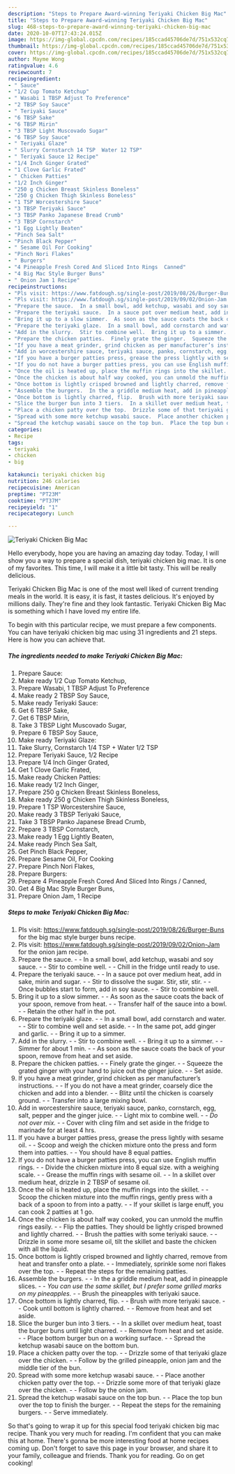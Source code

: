 ```yaml
---
description: "Steps to Prepare Award-winning Teriyaki Chicken Big Mac"
title: "Steps to Prepare Award-winning Teriyaki Chicken Big Mac"
slug: 468-steps-to-prepare-award-winning-teriyaki-chicken-big-mac
date: 2020-10-07T17:43:24.015Z
image: https://img-global.cpcdn.com/recipes/185ccad45706de7d/751x532cq70/teriyaki-chicken-big-mac-recipe-main-photo.jpg
thumbnail: https://img-global.cpcdn.com/recipes/185ccad45706de7d/751x532cq70/teriyaki-chicken-big-mac-recipe-main-photo.jpg
cover: https://img-global.cpcdn.com/recipes/185ccad45706de7d/751x532cq70/teriyaki-chicken-big-mac-recipe-main-photo.jpg
author: Mayme Wong
ratingvalue: 4.6
reviewcount: 7
recipeingredient:
- " Sauce"
- "1/2 Cup Tomato Ketchup"
- " Wasabi 1 TBSP Adjust To Preference"
- "2 TBSP Soy Sauce"
- " Teriyaki Sauce"
- "6 TBSP Sake"
- "6 TBSP Mirin"
- "3 TBSP Light Muscovado Sugar"
- "6 TBSP Soy Sauce"
- " Teriyaki Glaze"
- " Slurry Cornstarch 14 TSP  Water 12 TSP"
- " Teriyaki Sauce 12 Recipe"
- "1/4 Inch Ginger Grated"
- "1 Clove Garlic Frated"
- " Chicken Patties"
- "1/2 Inch Ginger"
- "250 g Chicken Breast Skinless Boneless"
- "250 g Chicken Thigh Skinless Boneless"
- "1 TSP Worcestershire Sauce"
- "3 TBSP Teriyaki Sauce"
- "3 TBSP Panko Japanese Bread Crumb"
- "3 TBSP Cornstarch"
- "1 Egg Lightly Beaten"
- "Pinch Sea Salt"
- "Pinch Black Pepper"
- " Sesame Oil For Cooking"
- "Pinch Nori Flakes"
- " Burgers"
- "4 Pineapple Fresh Cored And Sliced Into Rings  Canned"
- "4 Big Mac Style Burger Buns"
- " Onion Jam 1 Recipe"
recipeinstructions:
- "Pls visit: https://www.fatdough.sg/single-post/2019/08/26/Burger-Buns for the big mac style burger buns recipe."
- "Pls visit: https://www.fatdough.sg/single-post/2019/09/02/Onion-Jam for the onion jam recipe."
- "Prepare the sauce.  In a small bowl, add ketchup, wasabi and soy sauce.  Stir to combine well.  Chill in the fridge until ready to use."
- "Prepare the teriyaki sauce.  In a sauce pot over medium heat, add in sake, mirin and sugar.  Stir to dissolve the sugar. Stir, stir, stir.  Once bubbles start to form, add in soy sauce.  Stir to combine well."
- "Bring it up to a slow simmer.  As soon as the sauce coats the back of your spoon, remove from heat.  Transfer half of the sauce into a bowl.  Retain the other half in the pot."
- "Prepare the teriyaki glaze.  In a small bowl, add cornstarch and water.  Stir to combine well and set aside.  In the same pot, add ginger and garlic.  Bring it up to a simmer."
- "Add in the slurry.  Stir to combine well.  Bring it up to a simmer.  Simmer for about 1 min.  As soon as the sauce coats the back of your spoon, remove from heat and set aside."
- "Prepare the chicken patties.  Finely grate the ginger.  Squeeze the grated ginger with your hand to juice out the ginger juice.  Set aside."
- "If you have a meat grinder, grind chicken as per manufacturer’s instructions.  If you do not have a meat grinder, coarsely dice the chicken and add into a blender.  Blitz until the chicken is coarsely ground.  Transfer into a large mixing bowl."
- "Add in worcestershire sauce, teriyaki sauce, panko, cornstarch, egg, salt, pepper and the ginger juice.  Light mix to combine well.  *Do not over mix.*  Cover with cling film and set aside in the fridge to marinade for at least 4 hrs."
- "If you have a burger patties press, grease the press lightly with sesame oil.  Scoop and weigh the chicken mixture onto the press and form them into patties.  You should have 8 equal patties."
- "If you do not have a burger patties press, you can use English muffin rings.  Divide the chicken mixture into 8 equal size. with a weighing scale.  Grease the muffin rings with sesame oil.  In a skillet over medium heat, drizzle in 2 TBSP of sesame oil."
- "Once the oil is heated up, place the muffin rings into the skillet.  Scoop the chicken mixture into the muffin rings, gently press with a back of a spoon to from into a patty.  If your skillet is large enuff, you can cook 2 patties at 1 go."
- "Once the chicken is about half way cooked, you can unmold the muffin rings easily.  Flip the patties. They should be lightly crisped browned and lightly charred.  Brush the patties with some teriyaki sauce.  Drizzle in some more sesame oil, tilt the skillet and baste the chicken with all the liquid."
- "Once bottom is lightly crisped browned and lightly charred, remove from heat and transfer onto a plate.  Immediately, sprinkle some nori flakes over the top.  Repeat the steps for the remaining patties."
- "Assemble the burgers.  In the a griddle medium heat, add in pineapple slices.  *You can use the same skillet, but I prefer some grilled marks on my pineapples.*  Brush the pineapples with teriyaki sauce."
- "Once bottom is lightly charred, flip.  Brush with more teriyaki sauce.  Cook until bottom is lightly charred.  Remove from heat and set aside."
- "Slice the burger bun into 3 tiers.  In a skillet over medium heat, toast the burger buns until light charred.  Remove from heat and set aside.  Place bottom burger bun on a working surface.  Spread the ketchup wasabi sauce on the bottom bun."
- "Place a chicken patty over the top.  Drizzle some of that teriyaki glaze over the chicken.  Follow by the grilled pineapple, onion jam and the middle tier of the bun."
- "Spread with some more ketchup wasabi sauce.  Place another chicken patty over the top.  Drizzle some more of that teriyaki glaze over the chicken.  Follow by the onion jam."
- "Spread the ketchup wasabi sauce on the top bun.  Place the top bun over the top to finish the burger.  Repeat the steps for the remaining burgers.  Serve immediately."
categories:
- Recipe
tags:
- teriyaki
- chicken
- big

katakunci: teriyaki chicken big 
nutrition: 246 calories
recipecuisine: American
preptime: "PT23M"
cooktime: "PT37M"
recipeyield: "1"
recipecategory: Lunch

---
```



![Teriyaki Chicken Big Mac](https://img-global.cpcdn.com/recipes/185ccad45706de7d/751x532cq70/teriyaki-chicken-big-mac-recipe-main-photo.jpg)

Hello everybody, hope you are having an amazing day today. Today, I will show you a way to prepare a special dish, teriyaki chicken big mac. It is one of my favorites. This time, I will make it a little bit tasty. This will be really delicious.



Teriyaki Chicken Big Mac is one of the most well liked of current trending meals in the world. It is easy, it is fast, it tastes delicious. It's enjoyed by millions daily. They're fine and they look fantastic. Teriyaki Chicken Big Mac is something which I have loved my entire life.


To begin with this particular recipe, we must prepare a few components. You can have teriyaki chicken big mac using 31 ingredients and 21 steps. Here is how you can achieve that.

<!--inarticleads1-->

##### The ingredients needed to make Teriyaki Chicken Big Mac:

1. Prepare  Sauce:
1. Make ready 1/2 Cup Tomato Ketchup,
1. Prepare  Wasabi, 1 TBSP Adjust To Preference
1. Make ready 2 TBSP Soy Sauce,
1. Make ready  Teriyaki Sauce:
1. Get 6 TBSP Sake,
1. Get 6 TBSP Mirin,
1. Take 3 TBSP Light Muscovado Sugar,
1. Prepare 6 TBSP Soy Sauce,
1. Make ready  Teriyaki Glaze:
1. Take  Slurry, Cornstarch 1/4 TSP + Water 1/2 TSP
1. Prepare  Teriyaki Sauce, 1/2 Recipe
1. Prepare 1/4 Inch Ginger Grated,
1. Get 1 Clove Garlic Frated,
1. Make ready  Chicken Patties:
1. Make ready 1/2 Inch Ginger,
1. Prepare 250 g Chicken Breast Skinless Boneless,
1. Make ready 250 g Chicken Thigh Skinless Boneless,
1. Prepare 1 TSP Worcestershire Sauce,
1. Make ready 3 TBSP Teriyaki Sauce,
1. Take 3 TBSP Panko Japanese Bread Crumb,
1. Prepare 3 TBSP Cornstarch,
1. Make ready 1 Egg Lightly Beaten,
1. Make ready Pinch Sea Salt,
1. Get Pinch Black Pepper,
1. Prepare  Sesame Oil, For Cooking
1. Prepare Pinch Nori Flakes,
1. Prepare  Burgers:
1. Prepare 4 Pineapple Fresh Cored And Sliced Into Rings / Canned,
1. Get 4 Big Mac Style Burger Buns,
1. Prepare  Onion Jam, 1 Recipe




<!--inarticleads2-->

##### Steps to make Teriyaki Chicken Big Mac:

1. Pls visit: https://www.fatdough.sg/single-post/2019/08/26/Burger-Buns for the big mac style burger buns recipe.
1. Pls visit: https://www.fatdough.sg/single-post/2019/09/02/Onion-Jam for the onion jam recipe.
1. Prepare the sauce. -  - In a small bowl, add ketchup, wasabi and soy sauce. -  - Stir to combine well. -  - Chill in the fridge until ready to use.
1. Prepare the teriyaki sauce. -  - In a sauce pot over medium heat, add in sake, mirin and sugar. -  - Stir to dissolve the sugar. Stir, stir, stir. -  - Once bubbles start to form, add in soy sauce. -  - Stir to combine well.
1. Bring it up to a slow simmer. -  - As soon as the sauce coats the back of your spoon, remove from heat. -  - Transfer half of the sauce into a bowl. -  - Retain the other half in the pot.
1. Prepare the teriyaki glaze. -  - In a small bowl, add cornstarch and water. -  - Stir to combine well and set aside. -  - In the same pot, add ginger and garlic. -  - Bring it up to a simmer.
1. Add in the slurry. -  - Stir to combine well. -  - Bring it up to a simmer. -  - Simmer for about 1 min. -  - As soon as the sauce coats the back of your spoon, remove from heat and set aside.
1. Prepare the chicken patties. -  - Finely grate the ginger. -  - Squeeze the grated ginger with your hand to juice out the ginger juice. -  - Set aside.
1. If you have a meat grinder, grind chicken as per manufacturer’s instructions. -  - If you do not have a meat grinder, coarsely dice the chicken and add into a blender. -  - Blitz until the chicken is coarsely ground. -  - Transfer into a large mixing bowl.
1. Add in worcestershire sauce, teriyaki sauce, panko, cornstarch, egg, salt, pepper and the ginger juice. -  - Light mix to combine well. -  - *Do not over mix.* -  - Cover with cling film and set aside in the fridge to marinade for at least 4 hrs.
1. If you have a burger patties press, grease the press lightly with sesame oil. -  - Scoop and weigh the chicken mixture onto the press and form them into patties. -  - You should have 8 equal patties.
1. If you do not have a burger patties press, you can use English muffin rings. -  - Divide the chicken mixture into 8 equal size. with a weighing scale. -  - Grease the muffin rings with sesame oil. -  - In a skillet over medium heat, drizzle in 2 TBSP of sesame oil.
1. Once the oil is heated up, place the muffin rings into the skillet. -  - Scoop the chicken mixture into the muffin rings, gently press with a back of a spoon to from into a patty. -  - If your skillet is large enuff, you can cook 2 patties at 1 go.
1. Once the chicken is about half way cooked, you can unmold the muffin rings easily. -  - Flip the patties. They should be lightly crisped browned and lightly charred. -  - Brush the patties with some teriyaki sauce. -  - Drizzle in some more sesame oil, tilt the skillet and baste the chicken with all the liquid.
1. Once bottom is lightly crisped browned and lightly charred, remove from heat and transfer onto a plate. -  - Immediately, sprinkle some nori flakes over the top. -  - Repeat the steps for the remaining patties.
1. Assemble the burgers. -  - In the a griddle medium heat, add in pineapple slices. -  - *You can use the same skillet, but I prefer some grilled marks on my pineapples.* -  - Brush the pineapples with teriyaki sauce.
1. Once bottom is lightly charred, flip. -  - Brush with more teriyaki sauce. -  - Cook until bottom is lightly charred. -  - Remove from heat and set aside.
1. Slice the burger bun into 3 tiers. -  - In a skillet over medium heat, toast the burger buns until light charred. -  - Remove from heat and set aside. -  - Place bottom burger bun on a working surface. -  - Spread the ketchup wasabi sauce on the bottom bun.
1. Place a chicken patty over the top. -  - Drizzle some of that teriyaki glaze over the chicken. -  - Follow by the grilled pineapple, onion jam and the middle tier of the bun.
1. Spread with some more ketchup wasabi sauce. -  - Place another chicken patty over the top. -  - Drizzle some more of that teriyaki glaze over the chicken. -  - Follow by the onion jam.
1. Spread the ketchup wasabi sauce on the top bun. -  - Place the top bun over the top to finish the burger. -  - Repeat the steps for the remaining burgers. -  - Serve immediately.




So that's going to wrap it up for this special food teriyaki chicken big mac recipe. Thank you very much for reading. I'm confident that you can make this at home. There's gonna be more interesting food at home recipes coming up. Don't forget to save this page in your browser, and share it to your family, colleague and friends. Thank you for reading. Go on get cooking!
